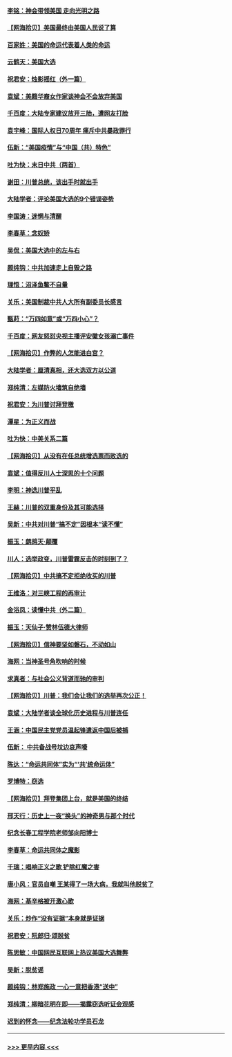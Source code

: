 #### [李铭：神会带领美国 走向光明之路](../pages/nsc993/n12618584.md?t=12141551) 
#### [【网海拾贝】美国最终由美国人民说了算](../pages/nsc993/n12617255.md?t=12141551) 
#### [百家姓：美国的命运代表着人类的命运](../pages/nsc993/n12615838.md?t=12141551) 
#### [云鹤天：美国大选](../pages/nsc993/n12615994.md?t=12141551) 
#### [祝君安：烛影摇红（外一篇）](../pages/nsc993/n12615975.md?t=12141551) 
#### [袁斌：美籍华裔女作家谈神会不会放弃美国](../pages/nsc993/n12615263.md?t=12141551) 
#### [千百度：大陆专家建议放开三胎，遭网友打脸](../pages/nsc993/n12614456.md?t=12141551) 
#### [袁宇峰：国际人权日70周年 痛斥中共暴政罪行](../pages/nsc993/n12611965.md?t=12141551) 
#### [伍新：“美国疫情”与“中国（共）特色”](../pages/nsc993/n12611463.md?t=12141551) 
#### [吐为快：末日中共（两首）](../pages/nsc993/n12611461.md?t=12141551) 
#### [谢田：川普总统，该出手时就出手](../pages/nsc993/n12610905.md?t=12141551) 
#### [大陆学者：评论美国大选的9个错误姿势](../pages/nsc993/n12609586.md?t=12141551) 
#### [李国涛：迷惘与清醒](../pages/nsc993/n12607532.md?t=12141551) 
#### [李春草：念奴娇](../pages/nsc993/n12607083.md?t=12141551) 
#### [吴侃：美国大选中的左与右](../pages/nsc993/n12607054.md?t=12141551) 
#### [颜纯钩：中共加速走上自毁之路](../pages/nsc993/n12606473.md?t=12141551) 
#### [理悟：沼泽鱼鳖不自量](../pages/nsc993/n12606454.md?t=12141551) 
#### [关乐：美国制裁中共人大所有副委员长感言](../pages/nsc993/n12606442.md?t=12141551) 
#### [甄莳：“万四如意”或“万四小心”？](../pages/nsc993/n12606091.md?t=12141551) 
#### [千百度：网友怒怼央视主播评安徽女孩溺亡事件](../pages/nsc993/n12605370.md?t=12141551) 
#### [【网海拾贝】作弊的人怎能进白宫？](../pages/nsc993/n12603546.md?t=12141551) 
#### [大陆学者：厘清真相，还大选双方以公道](../pages/nsc993/n12603475.md?t=12141551) 
#### [郑纯清：左媒防火墙筑自绝墙](../pages/nsc993/n12602226.md?t=12141551) 
#### [祝君安：为川普讨拜登檄](../pages/nsc993/n12602199.md?t=12141551) 
#### [潭星：为正义而战](../pages/nsc993/n12600926.md?t=12141551) 
#### [吐为快：中美关系二篇](../pages/nsc993/n12600908.md?t=12141551) 
#### [【网海拾贝】从没有在任总统增选票而败选的](../pages/nsc993/n12600435.md?t=12141551) 
#### [袁斌：值得反川人士深思的十个问题](../pages/nsc993/n12600332.md?t=12141551) 
#### [李明：神选川普平乱](../pages/nsc993/n12599751.md?t=12141551) 
#### [王赫：川普的双重身份及其可能选择](../pages/nsc993/n12599723.md?t=12141551) 
#### [吴新：中共对川普“搞不定”因根本“读不懂”](../pages/nsc993/n12599502.md?t=12141551) 
#### [振玉：鹧鸪天‧颠覆](../pages/nsc993/n12599494.md?t=12141551) 
#### [川人：选举政变，川普雷霆反击的时刻到了？](../pages/nsc993/n12599291.md?t=12141551) 
#### [【网海拾贝】中共搞不定拒绝收买的川普](../pages/nsc993/n12598955.md?t=12141551) 
#### [王维洛：对三峡工程的再审计](../pages/nsc993/n12598436.md?t=12141551) 
#### [金浴凤：读懂中共（外二篇）](../pages/nsc993/n12597943.md?t=12141551) 
#### [振玉：天仙子‧赞林伍德大律师](../pages/nsc993/n12597929.md?t=12141551) 
#### [【网海拾贝】信神要坚如磐石，不动如山](../pages/nsc993/n12597901.md?t=12141551) 
#### [海网：当神圣号角吹响的时候](../pages/nsc993/n12595891.md?t=12141551) 
#### [求真者：与社会公义背道而驰的审判](../pages/nsc993/n12595868.md?t=12141551) 
#### [【网海拾贝】川普：我们会让我们的选举再次公正！](../pages/nsc993/n12594930.md?t=12141551) 
#### [袁斌：大陆学者谈全球化历史进程与川普连任](../pages/nsc993/n12594690.md?t=12141551) 
#### [王涵：中国民主党党员温起锋遣返中国后被捕](../pages/nsc993/n12594540.md?t=12141551) 
#### [伍新： 中共备战号坟边哀声嚎](../pages/nsc993/n12593086.md?t=12141551) 
#### [陈达：“命运共同体”实为“‘共’统命运体”](../pages/nsc993/n12590865.md?t=12141551) 
#### [罗博特：窃选](../pages/nsc993/n12590619.md?t=12141551) 
#### [【网海拾贝】拜登集团上台，就是美国的终结](../pages/nsc993/n12589725.md?t=12141551) 
#### [邢天行：历史上一夜“换头”的神奇男与那个时代](../pages/nsc993/n12589424.md?t=12141551) 
#### [纪念长春工程学院老师邹向阳博士](../pages/nsc993/n12585390.md?t=12141551) 
#### [李春草：命运共同体之魔影](../pages/nsc993/n12585026.md?t=12141551) 
#### [千瑞：唱响正义之歌 铲除红魔之害](../pages/nsc993/n12585002.md?t=12141551) 
#### [唐小风：官员自嘲 王某得了一场大病，我就叫他脱贫了](../pages/nsc993/n12584981.md?t=12141551) 
#### [海网：基辛格被开激心歌](../pages/nsc993/n12584946.md?t=12141551) 
#### [关乐：炒作“没有证据”本身就是证据](../pages/nsc993/n12583146.md?t=12141551) 
#### [祝君安：阮郎归‧颂脱贫](../pages/nsc993/n12583119.md?t=12141551) 
#### [陈思敏：中国网民互联网上热议美国大选舞弊](../pages/nsc993/n12582845.md?t=12141551) 
#### [吴新：脱贫谣](../pages/nsc993/n12580839.md?t=12141551) 
#### [颜纯钩：林郑施政 一心一意把香港“送中”](../pages/nsc993/n12580805.md?t=12141551) 
#### [郑纯清：柳暗花明在即——揭露窃选听证会观感](../pages/nsc993/n12580795.md?t=12141551) 
#### [迟到的怀念——纪念法轮功学员石龙](../pages/nsc993/n12580245.md?t=12141551) 

----
#### [ >>> 更早内容 <<< ](../indexes/nsc993-earlier.md)
